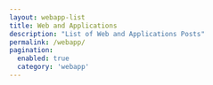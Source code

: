 ```yaml
---
layout: webapp-list
title: Web and Applications
description: "List of Web and Applications Posts"
permalink: /webapp/
pagination: 
  enabled: true
  category: 'webapp'
---
```



